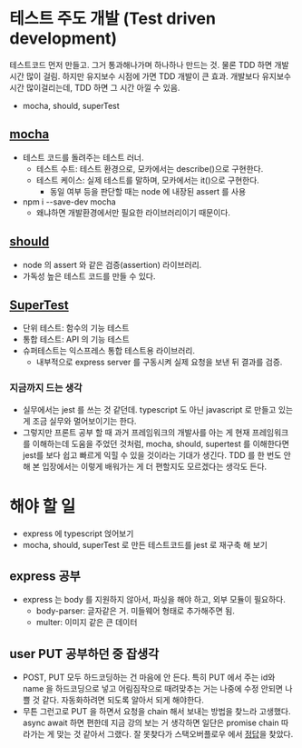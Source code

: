 # 테스트 주도 개발 (Test driven development)

테스트코드 먼저 만들고. 그거 통과해나가며 하나하나 만드는 것.
물론 TDD 하면 개발시간 많이 걸림. 하지만 유지보수 시점에 가면 TDD 개발이 큰 효과. 개발보다 유지보수 시간 많이걸리는데, TDD 하면 그 시간 아낄 수 있음.

- mocha, should, superTest

## [mocha](https://mochajs.org)

- 테스트 코드를 돌려주는 테스트 러너.
  - 테스트 수트: 테스트 환경으로, 모카에서는 describe()으로 구현한다.
  - 테스트 케이스: 실제 테스트를 말하며, 모카에서는 it()으로 구현한다.
    - 동일 여부 등을 판단할 때는 node 에 내장된 assert 를 사용
- npm i --save-dev mocha
  - 왜냐하면 개발환경에서만 필요한 라이브러리이기 때문이다.

## [should](https://github.com/shouldjs/should.js)

- node 의 assert 와 같은 검증(assertion) 라이브러리.
- 가독성 높은 테스트 코드를 만들 수 있다.

## [SuperTest](https://www.npmjs.com/package/supertest)

- 단위 테스트: 함수의 기능 테스트
- 통합 테스트: API 의 기능 테스트
- 슈퍼테스트는 익스프레스 통합 테스트용 라이브러리.
  - 내부적으로 express server 를 구동시켜 실제 요청을 보낸 뒤 결과를 검증.

### 지금까지 드는 생각

- 실무에서는 jest 를 쓰는 것 같던데. typescript 도 아닌 javascript 로 만들고 있는 게 조금 실무와 멀어보이기는 한다.
- 그렇지만 프론트 공부 할 때 과거 프레임워크의 개발사를 아는 게 현재 프레임워크를 이해하는데 도움을 주었던 것처럼, mocha, should, supertest 를 이해한다면 jest를 보다 쉽고 빠르게 익힐 수 있을 것이라는 기대가 생긴다. TDD 를 한 번도 안 해 본 입장에서는 이렇게 배워가는 게 더 편할지도 모르겠다는 생각도 든다.

# 해야 할 일

- express 에 typescript 얹어보기
- mocha, should, superTest 로 만든 테스트코드를 jest 로 재구축 해 보기

## express 공부

- express 는 body 를 지원하지 않아서, 파싱을 해야 하고, 외부 모듈이 필요하다.
  - body-parser: 글자같은 거. 미들웨어 형태로 추가해주면 됨.
  - multer: 이미지 같은 큰 데이터

## user PUT 공부하던 중 잡생각

- POST, PUT 모두 하드코딩하는 건 마음에 안 든다. 특히 PUT 에서 주는 id와 name 을 하드코딩으로 넣고 어림짐작으로 때려맞추는 거는 나중에 수정 안되면 나쁠 것 같다. 자동화하려면 되도록 알아서 되게 해야한다.
- 무튼 그런고로 PUT 을 하면서 요청을 chain 해서 보내는 방법을 찾느라 고생했다. async await 하면 편한데 지금 강의 보는 거 생각하면 일단은 promise chain 따라가는 게 맞는 것 같아서 그랬다. 잘 못찾다가 스택오버플로우 에서 [정답](https://stackoverflow.com/questions/21089842/how-to-chain-http-calls-with-superagent-supertest)을 찾았다.
